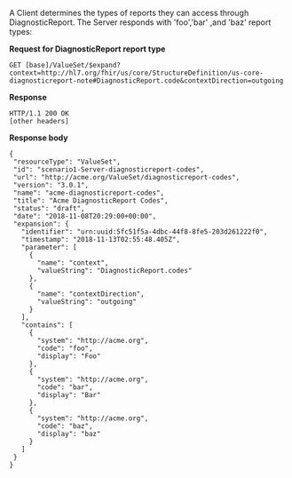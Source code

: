 
A Client determines the types of reports they can access through DiagnosticReport. The Server responds with 'foo','bar' ,and 'baz' report types:

**Request for DiagnosticReport report type**

~~~
GET [base]/ValueSet/$expand?context=http://hl7.org/fhir/us/core/StructureDefinition/us-core-diagnosticreport-note#DiagnosticReport.code&contextDirection=outgoing
~~~

**Response**

~~~
HTTP/1.1 200 OK
[other headers]
~~~

**Response body**

~~~
{
 "resourceType": "ValueSet",
 "id": "scenario1-Server-diagnosticreport-codes",
 "url": "http://acme.org/ValueSet/diagnosticreport-codes",
 "version": "3.0.1",
 "name": "acme-diagnosticreport-codes",
 "title": "Acme DiagnosticReport Codes",
 "status": "draft",
 "date": "2018-11-08T20:29:00+00:00",
 "expansion": {
   "identifier": "urn:uuid:5fc51f5a-4dbc-44f8-8fe5-203d261222f0",
   "timestamp": "2018-11-13T02:55:48.405Z",
   "parameter": [
     {
       "name": "context",
       "valueString": "DiagnosticReport.codes"
     },
     {
       "name": "contextDirection",
       "valueString": "outgoing"
     }
   ],
   "contains": [
     {
       "system": "http://acme.org",
       "code": "foo",
       "display": "Foo"
     },
     {
       "system": "http://acme.org",
       "code": "bar",
       "display": "Bar"
     },
     {
       "system": "http://acme.org",
       "code": "baz",
       "display": "baz"
     }
   ]
 }
}
~~~
